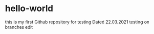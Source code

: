 # hello-world
this is my first Github repository for testing 
Dated 22.03.2021
testing on branches edit
